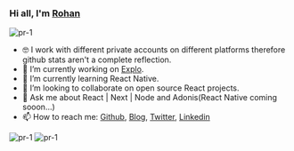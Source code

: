 
### Hi all, I'm [Rohan](https://rsroff.netlify.app/)

<p align="left"> <img src="https://komarev.com/ghpvc/?username=pr-1&label=Views&color=blue&style=plastic" alt="pr-1" /> </p>

- 🤓 I work with different private accounts on different platforms therefore github stats aren't a complete reflection.
- 🔭 I’m currently working on [Explo](https://exploapp.com/).
- 🌱 I’m currently learning React Native.
- 👯 I’m looking to collaborate on open source React projects.
- 💬 Ask me about React | Next | Node and Adonis(React Native coming sooon...)
- 📫 How to reach me: [Github](https://github.com/rohansinghrawat99), [Blog](https://medium.com/@rsrofficial99), [Twitter](https://twitter.com/rohansrawat), [Linkedin](https://www.linkedin.com/in/rsroff/) 

<img src="https://github-readme-stats.vercel.app/api?username=rohansinghrawat99&show_icons=true&theme=light&include_all_commits=true&count_private=true" alt="pr-1" />


<img src="https://github-readme-stats.vercel.app/api/top-langs/?username=rohansinghrawat99&layout=compact&theme=light&show_all_langs=true" alt="pr-1" />
